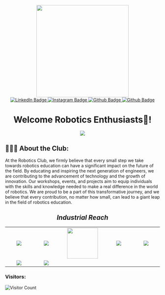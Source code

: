 <div id="header" align="center">
  <img src="https://robotics-club-official-vitc.github.io/club/home/atom.webp" width="300"/>
</div>

<div id="badges" align="center">
  <a href="https://www.linkedin.com/company/robotics-club-vitc/?lipi=urn%3Ali%3Apage%3Acompanies_company_index%3B07f210d1-1d23-4de2-bcc9-09964095266a">
    <img src="https://img.shields.io/badge/LinkedIn-blue?style=for-the-badge&logo=linkedin&logoColor=white" alt="LinkedIn Badge"/>
  </a>
  <a href="https://www.instagram.com/robotics_club_vitc/">
    <img src="https://img.shields.io/badge/Instagram-red?style=for-the-badge&logo=Instagram&logoColor=white" alt="Instagram Badge"/>
  </a>
  
  <a href="https://github.com/robotics-club-official-vitc">
    <img src="https://img.shields.io/badge/github-purple?style=for-the-badge&logo=github&logoColor=white" alt="Github Badge"/>
  </a>
  <a href="https://robotics-club-official-vitc.github.io/">
    <img src="https://img.shields.io/badge/Website-lime?style=for-the-badge&logo=github&logoColor=white" alt="Github Badge"/>
  </a>
  
</div>

<div id="header" align="center">
  <h1>Welcome Robotics Enthusiasts👋!</h1>
</div>

<div id="header" align="center">
  <img src="https://media.tenor.com/iXSFvTu3s6AAAAAd/the-mitchells-vs-the-machines-robot.gif"/>
</div>

<h2>👨🏻‍💻  About the Club:</h2>

At the Robotics Club, we firmly believe that every small step we take towards robotics education can have a significant impact on the future of the field. By educating and inspiring the next generation of engineers, we are contributing to the advancement of technology and the growth of innovation. Our workshops, events, and projects aim to equip individuals with the skills and knowledge needed to make a real difference in the world of robotics. We are proud to be a part of this transformative journey, and we believe that every contribution, no matter how small, can lead to a giant leap in the field of robotics education.





<h2 align='center'><i>Industrial Reach</i></h2>

<table width="100">
<tr>
    <td align='center' width="190">
        <img src="https://robotics-club-official-vitc.github.io/club/industries/jet%20aero.jpg">
    </td>
    <td align='center' width="190">
        <img src="https://robotics-club-official-vitc.github.io/club/industries/alstruct.jpg">
    </td>
    <td align='center' width="190">
        <img src="https://robotics-club-official-vitc.github.io/club/industries/UNBOX_LOGO_dark.png" width="100">
    </td>
     <td align='center' width="190">
        <img src="https://robotics-club-official-vitc.github.io/club/industries/prag.jpg">
    </td>
    <td align='center'  width="190">
        <img src="https://robotics-club-official-vitc.github.io/club/industries/epr.jpg">
    </td>
</tr>
 <tr>
    <td align='center' width="190">
        <img src="https://robotics-club-official-vitc.github.io/club/industries/tezz.webp">
    </td>
    <td align='center' width="190">
        <img src="https://robotics-club-official-vitc.github.io/club/industries/lat.jpg">
    </td>
</tr>
</table>


<h3><b>Visitors:</b></h3>

![Visitor Count](https://profile-counter.glitch.me/{robotics-club-official-vitc}/count.svg)


